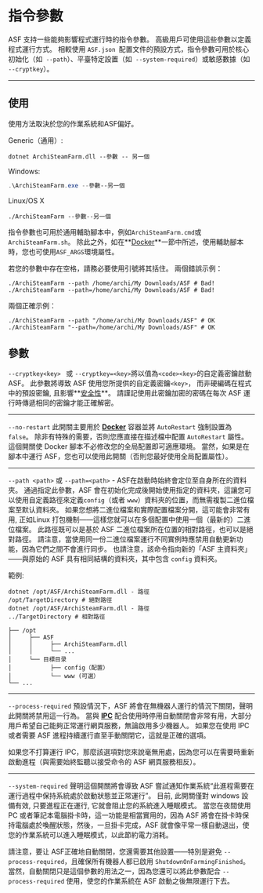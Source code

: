 # 指令參數

ASF 支持一些能夠影響程式運行時的指令參數。 高級用戶可使用這些參數以定義程式運行方式。 相較使用 `ASF.json `配置文件的預設方式，指令參數可用於核心初始化（如` --path`）、平臺特定設置（如` --system-required`）或敏感數據（如` --cryptkey`）。

* * *

## 使用

使用方法取決於您的作業系統和ASF偏好。

Generic（通用）:

```shell
dotnet ArchiSteamFarm.dll --參數 -- 另一個
```

Windows:

```powershell
.\ArchiSteamFarm.exe --參數--另一個
```

Linux/OS X

```shell
./ArchiSteamFarm --參數--另一個
```

指令參數也可用於通用輔助腳本中，例如`ArchiSteamFarm.cmd`或`ArchiSteamFarm.sh`。 除此之外，如在**[Docker](https://github.com/JustArchiNET/ArchiSteamFarm/wiki/Docker#command-line-arguments)**一節中所述，使用輔助腳本時，您也可使用`ASF_ARGS`環境屬性。

若您的參數中存在空格，請務必要使用引號將其括住。 兩個錯誤示例：

```shell
./ArchiSteamFarm --path /home/archi/My Downloads/ASF # Bad!
./ArchiSteamFarm --path=/home/archi/My Downloads/ASF # Bad!
```

兩個正確示例：

```shell
./ArchiSteamFarm --path "/home/archi/My Downloads/ASF" # OK
./ArchiSteamFarm "--path=/home/archi/My Downloads/ASF" # OK
```

## 參數

`--cryptkey<key>`  或 `--cryptkey=<key>`將以值為`<code><key>`</code>的自定義密鑰啟動 ASF。 此參數將導致 ASF 使用您所提供的自定義密鑰`<key>`， 而非硬編碼在程式中的預設密鑰, 且影響**[​安全性](https://github.com/JustArchiNET/ArchiSteamFarm/wiki/Security)**​。 請謹記使用此密鑰加密的密碼在每次 ASF 運行時傳遞相同的密鑰才能正確解密。

* * *

`--no-restart` 此開關主要用於 **[Docker](https://github.com/JustArchiNET/ArchiSteamFarm/wiki/Docker)** 容器並將 `AutoRestart` 強制設置為 `false`。 除非有特殊的需要，否則您應直接在描述檔中配置 `AutoRestart` 屬性。這個開關使 Docker 腳本不必修改您的全局配置即可適應環境。 當然，如果是在腳本中運行 ASF，您也可以使用此開關（否則您最好使用全局配置屬性）。

* * *

`--path <path>` 或 `--path=<path>` - ASF在啟動時始終會定位至自身所在的資料夾。 通過指定此參數，ASF 會在初始化完成後開始使用指定的資料夾，這讓您可以使用自定義路徑來定義`config`（或者 `www`）資料夾的位置，而無需複製二進位檔案至默认資料夾。 如果您想將二進位檔案和實際配置檔案分開，這可能會非常有用, 正如Linux 打包機制——這樣您就可以在多個配置中使用一個（最新的）二進位檔案。 此路徑既可以是基於 ASF 二進位檔案所在位置的相對路徑，也可以是絕對路徑。 請注意，當使用同一份二進位檔案運行不同實例時應禁用自動更新功能，因為它們之間不會進行同步。 也請注意，該命令指向新的「ASF 主資料夾」——與原始的 ASF 具有相同結構的資料夾，其中包含 `config` 資料夾。

範例:

```shell
dotnet /opt/ASF/ArchiSteamFarm.dll - 路徑
/opt/TargetDirectory # 絕對路徑
dotnet /opt/ASF/ArchiSteamFarm.dll - 路徑
../TargetDirectory # 相對路徑
```

    ├── /opt
    │     ├── ASF
    │     │     ├── ArchiSteamFarm.dll
    │     │     └── ...
    │     └── 目標目录
    │           ├── config（配置）
    │           └── www (可選）
    └── ...
    

* * *

`--process-required` 預設情況下，ASF 將會在無機器人運行的情況下關閉，聲明此開關將禁用這一行為。 當與 **[IPC](https://github.com/JustArchiNET/ArchiSteamFarm/wiki/IPC)** 配合使用時停用自動關閉會非常有用，大部分用戶希望自己能夠正常運行網頁服務，無論啟用多少機器人。 如果您在使用 IPC 或者需要 ASF 進程持續運行直至手動關閉它，這就是正確的選項。

如果您不打算運行 IPC，那麼該選項對您來說毫無用處，因為您可以在需要時重新啟動進程（與需要始終監聽以接受命令的 ASF 網頁服務相反）。

* * *

`--system-required` 聲明這個開關將會導致 ASF 嘗試通知作業系統“此進程需要在運行過程中保持系統處於啟動狀態並正常運行”。 目前, 此開關僅對 windows 設備有效, 只要進程正在運行, 它就會阻止您的系統進入睡眠模式。 當您在夜間使用 PC 或者筆記本電腦掛卡時，這一功能是相當實用的，因為 ASF 將會在掛卡時保持電腦處於喚醒狀態，然後，一旦掛卡完成，ASF 就會像平常一樣自動退出，使您的作業系統可以進入睡眠模式，以此節約電力消耗。

請注意，要让 ASF正確地自動關閉，您還需要其他設置——特別是避免 `--process-required`，且確保所有機器人都已啟用 `ShutdownOnFarmingFinished`。 當然，自動關閉只是這個參數的用法之一，因為您還可以將此參數配合 `--process-required` 使用，使您的作業系統在 ASF 啟動之後無限運行下去。